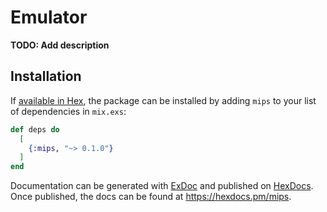 # Emulator

**TODO: Add description**

## Installation

If [available in Hex](https://hex.pm/docs/publish), the package can be installed
by adding `mips` to your list of dependencies in `mix.exs`:

```elixir
def deps do
  [
    {:mips, "~> 0.1.0"}
  ]
end
```

Documentation can be generated with [ExDoc](https://github.com/elixir-lang/ex_doc)
and published on [HexDocs](https://hexdocs.pm). Once published, the docs can
be found at <https://hexdocs.pm/mips>.

